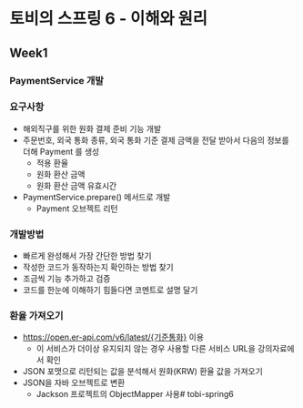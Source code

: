 # 토비의 스프링 6 - 이해와 원리
## Week1
### PaymentService 개발
### 요구사항
- 해외직구를 위한 원화 결제 준비 기능 개발
- 주문번호, 외국 통화 종류, 외국 통화 기준 결제 금액을 전달 받아서 다음의 정보를 더해 Payment 를 생성
  - 적용 환율
  - 원화 환산 금액
  - 원화 환산 금액 유효시간
- PaymentService.prepare() 메서드로 개발
  - Payment 오브젝트 리턴
### 개발방법
- 빠르게 완성해서 가장 간단한 방법 찾기
- 작성한 코드가 동작하는지 확인하는 방법 찾기
- 조금씩 기능 추가하고 검증
- 코드를 한눈에 이해하기 힘들다면 코멘트로 설명 달기
### 환율 가져오기
- https://open.er-api.com/v6/latest/{기준통화} 이용
  - 이 서비스가 더이상 유지되지 않는 경우 사용할 다른 서비스 URL을 강의자료에서 확인
- JSON 포맷으로 리턴되는 값을 분석해서 원화(KRW) 환율 값을 가져오기
- JSON을 자바 오브젝트로 변환
  - Jackson 프로젝트의 ObjectMapper 사용#   t o b i - s p r i n g 6  
 